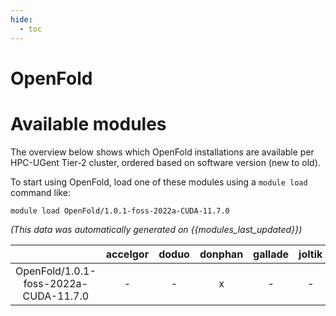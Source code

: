 ```yaml
---
hide:
  - toc
---
```


OpenFold
========

# Available modules


The overview below shows which OpenFold installations are available per HPC-UGent Tier-2 cluster, ordered based on software version (new to old).

To start using OpenFold, load one of these modules using a `module load` command like:

```shell
module load OpenFold/1.0.1-foss-2022a-CUDA-11.7.0
```

*(This data was automatically generated on {{modules_last_updated}})*  

| |accelgor|doduo|donphan|gallade|joltik|shinx|
| :---: | :---: | :---: | :---: | :---: | :---: | :---: |
|OpenFold/1.0.1-foss-2022a-CUDA-11.7.0|-|-|x|-|-|-|
